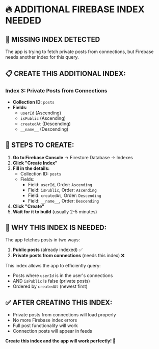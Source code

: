# 🔥 ADDITIONAL FIREBASE INDEX NEEDED

## **🚨 MISSING INDEX DETECTED**

The app is trying to fetch private posts from connections, but Firebase needs another index for this query.

## **📋 CREATE THIS ADDITIONAL INDEX:**

### **Index 3: Private Posts from Connections**
- **Collection ID**: `posts`
- **Fields**: 
  - `userId` (Ascending)
  - `isPublic` (Ascending) 
  - `createdAt` (Descending)
  - `__name__` (Descending)

## **🔧 STEPS TO CREATE:**

1. **Go to Firebase Console** → Firestore Database → Indexes
2. **Click "Create Index"**
3. **Fill in the details:**
   - Collection ID: `posts`
   - Fields:
     - Field: `userId`, Order: `Ascending`
     - Field: `isPublic`, Order: `Ascending`
     - Field: `createdAt`, Order: `Descending`
     - Field: `__name__`, Order: `Descending`
4. **Click "Create"**
5. **Wait for it to build** (usually 2-5 minutes)

## **🎯 WHY THIS INDEX IS NEEDED:**

The app fetches posts in two ways:
1. **Public posts** (already indexed) ✅
2. **Private posts from connections** (needs this index) ❌

This index allows the app to efficiently query:
- Posts where `userId` is in the user's connections
- AND `isPublic` is false (private posts)
- Ordered by `createdAt` (newest first)

## **✅ AFTER CREATING THIS INDEX:**

- Private posts from connections will load properly
- No more Firebase index errors
- Full post functionality will work
- Connection posts will appear in feeds

**Create this index and the app will work perfectly! 🚀**
